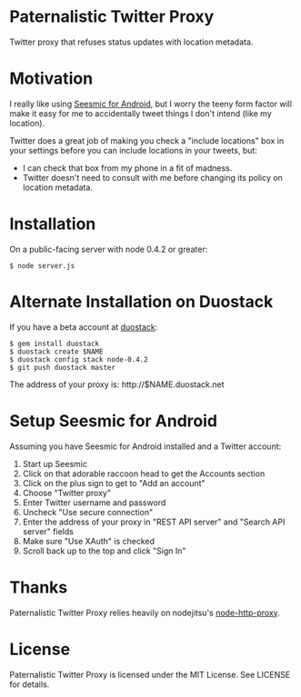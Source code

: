 Paternalistic Twitter Proxy
==

Twitter proxy that refuses status updates with location metadata.

Motivation
===

I really like using [Seesmic for Android](http://seesmic.com/products/android), but I worry the teeny
form factor will make it easy for me to accidentally tweet things I don't intend
(like my location).

Twitter does a great job of making you check a "include locations" box in your
settings before you can include locations in your tweets, but:

* I can check that box from my phone in a fit of madness.
* Twitter doesn't need to consult with me before changing its policy on location metadata.

Installation
===

On a public-facing server with node 0.4.2 or greater:

    $ node server.js

Alternate Installation on Duostack
===

If you have a beta account at [duostack](http://www.duostack.com/):

    $ gem install duostack
    $ duostack create $NAME
    $ duostack config stack node-0.4.2
    $ git push duostack master

The address of your proxy is: http://$NAME.duostack.net

Setup Seesmic for Android
===

Assuming you have Seesmic for Android installed and a Twitter account:

1. Start up Seesmic
2. Click on that adorable raccoon head to get the Accounts section
3. Click on the plus sign to get to "Add an account"
4. Choose "Twitter proxy"
5. Enter Twitter username and password
6. Uncheck "Use secure connection"
7. Enter the address of your proxy in "REST API server" and "Search API server" fields
8. Make sure "Use XAuth" is checked
9. Scroll back up to the top and click "Sign In"

Thanks
===

Paternalistic Twitter Proxy relies heavily on nodejitsu's [node-http-proxy](https://github.com/nodejitsu/node-http-proxy).

License
===

Paternalistic Twitter Proxy is licensed under the MIT License. See LICENSE for details.
